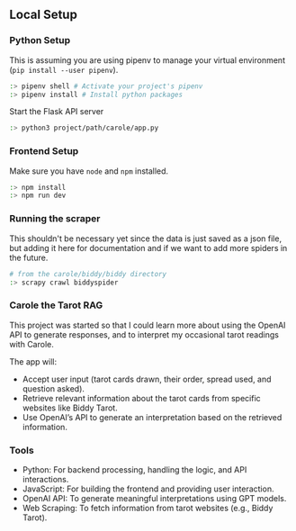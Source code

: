 ## Local Setup

### Python Setup

This is assuming you are using pipenv to manage your virtual environment (`pip install --user pipenv`).

```sh
:> pipenv shell # Activate your project's pipenv
:> pipenv install # Install python packages
```

Start the Flask API server

```sh
:> python3 project/path/carole/app.py
```

### Frontend Setup

Make sure you have `node` and `npm` installed.

```sh
:> npm install
:> npm run dev
```

### Running the scraper

This shouldn't be necessary yet since the data is just saved as a json file, but adding it here for documentation and if we want to add more spiders in the future.

```sh
# from the carole/biddy/biddy directory
:> scrapy crawl biddyspider
```

### Carole the Tarot RAG

This project was started so that I could learn more about using the OpenAI API to generate responses, and to interpret my occasional tarot readings with Carole.

The app will:

- Accept user input (tarot cards drawn, their order, spread used, and question asked).
- Retrieve relevant information about the tarot cards from specific websites like Biddy Tarot.
- Use OpenAI’s API to generate an interpretation based on the retrieved information.

### Tools

- Python: For backend processing, handling the logic, and API interactions.
- JavaScript: For building the frontend and providing user interaction.
- OpenAI API: To generate meaningful interpretations using GPT models.
- Web Scraping: To fetch information from tarot websites (e.g., Biddy Tarot).
